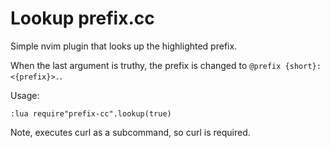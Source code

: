 # Lookup prefix.cc

Simple nvim plugin that looks up the highlighted prefix.

When the last argument is truthy, the prefix is changed to `@prefix {short}: <{prefix}>.`. 


Usage:
```
:lua require"prefix-cc".lookup(true)
```


Note, executes curl as a subcommand, so curl is required.

